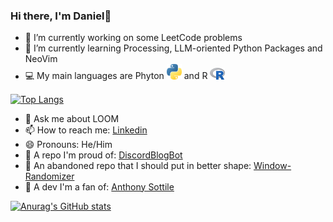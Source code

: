 ### Hi there, I'm Daniel👋



- 🔭 I’m currently working on some LeetCode problems
- 🌱 I’m currently learning Processing, LLM-oriented Python Packages and NeoVim 
- 💻 My main languages are Phyton <img src="images/pylogo1.png" width="5%" height="5%"></img> and R <img src="images/R_logo.png" width="5%" height="5%"></img>

[![Top Langs](https://github-readme-stats.vercel.app/api/top-langs/?username=darkshoxx&hide=AutoHotKey&theme=transparent&layout=compact)](https://github.com/anuraghazra/github-readme-stats)
- 💬 Ask me about LOOM
- 📫 How to reach me: [Linkedin](https://www.linkedin.com/in/daniel-gahler-501992172/)
- 😄 Pronouns: He/Him
- 🤖 A repo I'm proud of: [DiscordBlogBot](https://www.linkedin.com/in/daniel-gahler-501992172/)
- 🐉 An abandoned repo that I should put in better shape: [Window-Randomizer](https://github.com/darkshoxx/Alt-Tab-Randomizer)
- 🪭 A dev I'm a fan of: [Anthony Sottile ](https://github.com/asottile)


[![Anurag's GitHub stats](https://github-readme-stats.vercel.app/api?username=darkshoxx&show_icons=true&theme=transparent)](https://github.com/anuraghazra/github-readme-stats)
